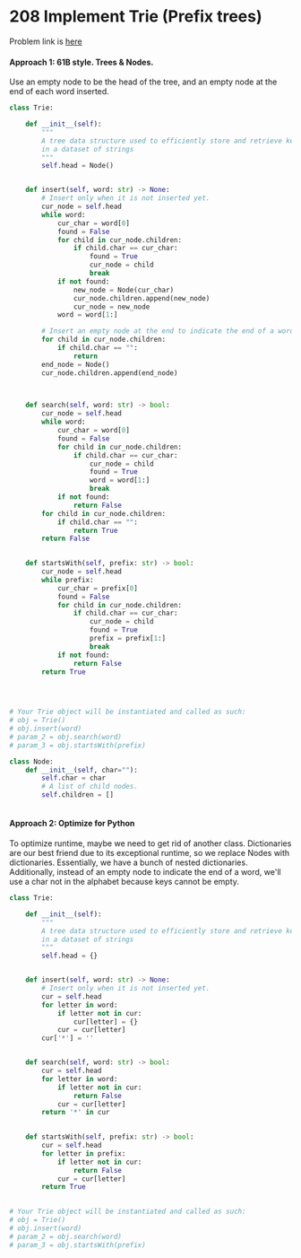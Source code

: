 # 208 Implement Trie (Prefix trees)

Problem link is [here](https://leetcode.com/problems/implement-trie-prefix-tree/description/)

#### Approach 1: 61B style. Trees & Nodes. 

Use an empty node to be the head of the tree, and an empty node at the end of each word inserted. 

```Python
class Trie:

    def __init__(self):
        """
        A tree data structure used to efficiently store and retrieve keys 
        in a dataset of strings
        """
        self.head = Node()


    def insert(self, word: str) -> None:
        # Insert only when it is not inserted yet. 
        cur_node = self.head
        while word:
            cur_char = word[0]
            found = False
            for child in cur_node.children:
                if child.char == cur_char:
                    found = True
                    cur_node = child
                    break
            if not found:
                new_node = Node(cur_char)
                cur_node.children.append(new_node)
                cur_node = new_node
            word = word[1:]

        # Insert an empty node at the end to indicate the end of a word
        for child in cur_node.children:
            if child.char == "":
                return
        end_node = Node()
        cur_node.children.append(end_node)

        

    def search(self, word: str) -> bool:
        cur_node = self.head
        while word:
            cur_char = word[0]
            found = False
            for child in cur_node.children:
                if child.char == cur_char:
                    cur_node = child
                    found = True
                    word = word[1:]
                    break
            if not found:
                return False
        for child in cur_node.children:
            if child.char == "":
                return True
        return False
  

    def startsWith(self, prefix: str) -> bool:
        cur_node = self.head
        while prefix:
            cur_char = prefix[0]
            found = False
            for child in cur_node.children:
                if child.char == cur_char:
                    cur_node = child
                    found = True
                    prefix = prefix[1:]
                    break
            if not found:
                return False
        return True

        


# Your Trie object will be instantiated and called as such:
# obj = Trie()
# obj.insert(word)
# param_2 = obj.search(word)
# param_3 = obj.startsWith(prefix)

class Node:
    def __init__(self, char=""):
        self.char = char
        # A list of child nodes. 
        self.children = []
   
```



#### Approach 2: Optimize for Python

To optimize runtime, maybe we need to get rid of another class. Dictionaries are our best friend due to its exceptional runtime, so we replace Nodes with dictionaries. Essentially, we have a bunch of nested dictionaries. Additionally, instead of an empty node to indicate the end of a word, we'll use a char not in the alphabet because keys cannot be empty. 

```python
class Trie:

    def __init__(self):
        """
        A tree data structure used to efficiently store and retrieve keys 
        in a dataset of strings
        """
        self.head = {}


    def insert(self, word: str) -> None:
        # Insert only when it is not inserted yet. 
        cur = self.head
        for letter in word:
            if letter not in cur:
                cur[letter] = {}
            cur = cur[letter]
        cur['*'] = ''


    def search(self, word: str) -> bool:
        cur = self.head
        for letter in word:
            if letter not in cur:
                return False
            cur = cur[letter]
        return '*' in cur
  

    def startsWith(self, prefix: str) -> bool:
        cur = self.head
        for letter in prefix:
            if letter not in cur:
                return False
            cur = cur[letter]
        return True

        
# Your Trie object will be instantiated and called as such:
# obj = Trie()
# obj.insert(word)
# param_2 = obj.search(word)
# param_3 = obj.startsWith(prefix)

```

